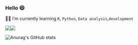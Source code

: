 ### Hello :smile:

:man_student: I’m currently learning `R`, `Python`, `Data analysis`,`development`



<a href="asdf134652@gmail.com" target="_blank"><img src="https://img.shields.io/badge/asdf134652@gmail.com-배경색?style=뱃지모양&logo=Gmail&logoColor=#EA4335"/></a><a href="https://www.instagram.com/hola_wan/" target="_blank"><img src="https://img.shields.io/badge/hola_wan-배경색?style=뱃지모양&logo=Instagram&logoColor=#E4405F"/></a>





![Anurag's GitHub stats](https://github-readme-stats.vercel.app/api?username=holawan&show_icons=true&theme=radical)



